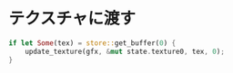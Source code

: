 # テクスチャに渡す

```rust
if let Some(tex) = store::get_buffer(0) {
    update_texture(gfx, &mut state.texture0, tex, 0);
}
```
